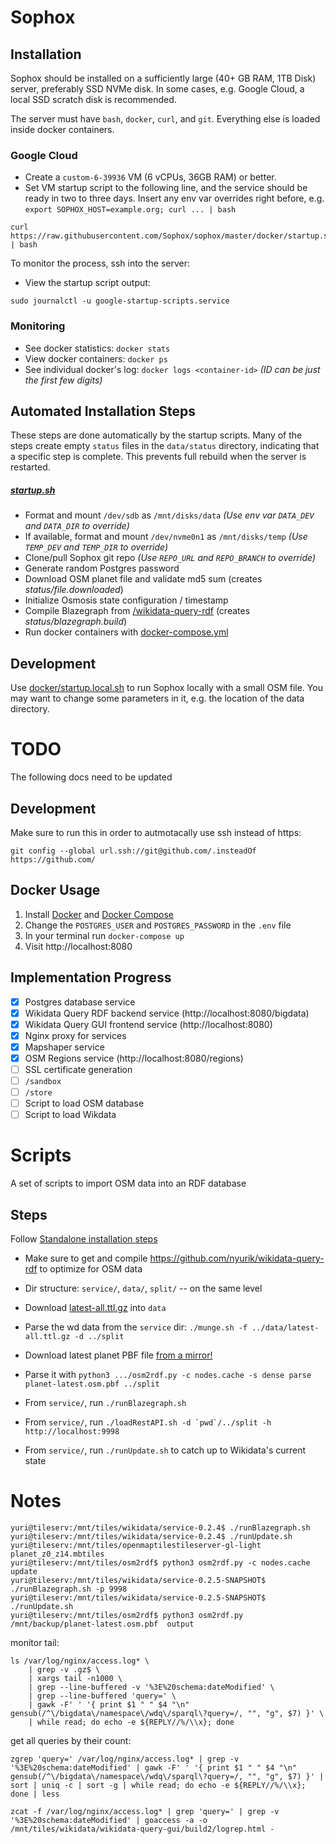 # Sophox

## Installation

Sophox should be installed on a sufficiently large (40+ GB RAM, 1TB Disk) server, preferably SSD NVMe disk.  In some cases, e.g. Google Cloud, a local SSD scratch disk is recommended.

The server must have `bash`, `docker`, `curl`, and `git`.  Everything else is loaded inside docker containers.

### Google Cloud
* Create a `custom-6-39936` VM (6 vCPUs, 36GB RAM) or better.
* Set VM startup script to the following line, and the service should be ready in two to three days.  Insert any env var overrides right before, e.g. `export SOPHOX_HOST=example.org; curl ... | bash`
```
curl https://raw.githubusercontent.com/Sophox/sophox/master/docker/startup.sh | bash
```

To monitor the process, ssh into the server:
* View the startup script output:
```
sudo journalctl -u google-startup-scripts.service
```

### Monitoring
* See docker statistics:  `docker stats`
* View docker containers:  `docker ps`
* See individual docker's log:  `docker logs <container-id>` _(ID can be just the first few digits)_

## Automated Installation Steps
These steps are done automatically by the startup scripts. Many of the steps create empty `status` files in the `data/status` directory, indicating that a specific step is complete. This prevents full rebuild when the server is restarted. 

##### [startup.sh](docker/startup.sh)
* Format and mount `/dev/sdb` as `/mnt/disks/data` _(Use env var `DATA_DEV` and `DATA_DIR` to override)_
* If available, format and mount `/dev/nvme0n1` as `/mnt/disks/temp` _(Use `TEMP_DEV` and `TEMP_DIR` to override)_
* Clone/pull Sophox git repo _(Use `REPO_URL` and `REPO_BRANCH` to override)_
* Generate random Postgres password
* Download OSM planet file and validate md5 sum   (creates _status/file.downloaded_)
* Initialize Osmosis state configuration / timestamp
* Compile Blazegraph from [/wikidata-query-rdf](wikidata-query-rdf)  (creates _status/blazegraph.build_)
* Run docker containers with [docker-compose.yml](docker/docker-compose.yml)

## Development
Use [docker/startup.local.sh](docker/startup.local.sh) to run Sophox locally with a small OSM file.  You may want to change some parameters in it, e.g. the location of the data directory.


# TODO
The following docs need to be updated

## Development

Make sure to run this in order to autmotacally use ssh instead of https:
```
git config --global url.ssh://git@github.com/.insteadOf https://github.com/
```

## Docker Usage

1.  Install [Docker](https://www.docker.com/community-edition) and [Docker Compose](https://docs.docker.com/compose/install/)
2.  Change the `POSTGRES_USER` and `POSTGRES_PASSWORD` in the `.env` file
3.  In your terminal run `docker-compose up`
4.  Visit http://localhost:8080

## Implementation Progress

- [x] Postgres database service
- [x] Wikidata Query RDF backend service (http://localhost:8080/bigdata)
- [x] Wikidata Query GUI frontend service (http://localhost:8080)
- [x] Nginx proxy for services
- [x] Mapshaper service
- [x] OSM Regions service (http://localhost:8080/regions)
- [ ] SSL certificate generation
- [ ] `/sandbox`
- [ ] `/store`
- [ ] Script to load OSM database
- [ ] Script to load Wikdata

# Scripts
A set of scripts to import OSM data into an RDF database

## Steps
Follow [Standalone installation steps](https://www.mediawiki.org/wiki/Wikidata_query_service/User_Manual#Standalone_service)
* Make sure to get and compile https://github.com/nyurik/wikidata-query-rdf to optimize for OSM data
* Dir structure: `service/`, `data/`, `split/` -- on the same level
* Download [latest-all.ttl.gz](https://dumps.wikimedia.org/wikidatawiki/entities/) into `data`
* Parse the wd data from the `service` dir:  `./munge.sh -f ../data/latest-all.ttl.gz -d ../split`
* Download latest planet PBF file [from a mirror!](https://wiki.openstreetmap.org/wiki/Planet.osm)
* Parse it with `python3 .../osm2rdf.py -c nodes.cache -s dense parse planet-latest.osm.pbf ../split`

* From `service/`, run `./runBlazegraph.sh`
* From `service/`, run ```./loadRestAPI.sh -d `pwd`/../split -h http://localhost:9998```
* From `service/`, run `./runUpdate.sh` to catch up to Wikidata's current state



# Notes
```
yuri@tileserv:/mnt/tiles/wikidata/service-0.2.4$ ./runBlazegraph.sh
yuri@tileserv:/mnt/tiles/wikidata/service-0.2.4$ ./runUpdate.sh
yuri@tileserv:/mnt/tiles/openmaptilestileserver-gl-light planet_z0_z14.mbtiles
yuri@tileserv:/mnt/tiles/osm2rdf$ python3 osm2rdf.py -c nodes.cache update
yuri@tileserv:/mnt/tiles/wikidata/service-0.2.5-SNAPSHOT$ ./runBlazegraph.sh -p 9998
yuri@tileserv:/mnt/tiles/wikidata/service-0.2.5-SNAPSHOT$ ./runUpdate.sh
yuri@tileserv:/mnt/tiles/osm2rdf$ python3 osm2rdf.py /mnt/backup/planet-latest.osm.pbf  output
```

monitor tail:
```
ls /var/log/nginx/access.log* \
    | grep -v .gz$ \
    | xargs tail -n1000 \
    | grep --line-buffered -v '%3E%20schema:dateModified' \
    | grep --line-buffered 'query=' \
    | gawk -F' ' '{ print $1 " " $4 "\n" gensub(/^\/bigdata\/namespace\/wdq\/sparql\?query=/, "", "g", $7) }' \
    | while read; do echo -e ${REPLY//%/\\x}; done

```

get all queries by their count:
```
zgrep 'query=' /var/log/nginx/access.log* | grep -v '%3E%20schema:dateModified' | gawk -F' ' '{ print $1 " " $4 "\n" gensub(/^\/bigdata\/namespace\/wdq\/sparql\?query=/, "", "g", $7) }' | sort | uniq -c | sort -g | while read; do echo -e ${REPLY//%/\\x}; done | less
```

```
zcat -f /var/log/nginx/access.log* | grep 'query=' | grep -v '%3E%20schema:dateModified' | goaccess -a -o /mnt/tiles/wikidata/wikidata-query-gui/build2/logrep.html -
```
